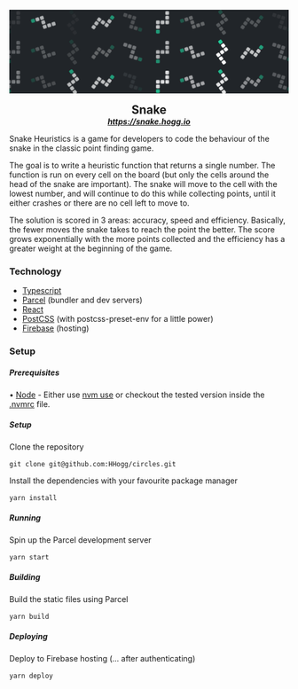 <p align="center">
  <img src="./site/assets/snake.svg" />
</p>

<h2 align="center" style="margin: 0">Snake</h2>
<h5 align="center"  style="margin: 0"><a href="https://snake.hogg.io">https://snake.hogg.io</a></h5>

Snake Heuristics is a game for developers to code the behaviour of the snake in the classic point finding game.

The goal is to write a heuristic function that returns a single number. The function is run on every cell on the board (but only the cells around the head of the snake are important). The snake will move to the cell with the lowest number, and will continue to do this while collecting points, until it either crashes or there are no cell left to move to.

The solution is scored in 3 areas: accuracy, speed and efficiency. Basically, the fewer moves the snake takes to reach the point the better. The score grows exponentially with the more points collected and the efficiency has a greater weight at the beginning of the game.

### Technology

- [Typescript](https://www.typescriptlang.org/)
- [Parcel](https://parceljs.org/) (bundler and dev servers)
- [React](https://reactjs.org/)
- [PostCSS](https://postcss.org/) (with postcss-preset-env for a little power)
- [Firebase](https://firebase.google.com/) (hosting)

### Setup

##### Prerequisites

• [Node](https://nodejs.org/en/) - Either use [nvm use](https://github.com/nvm-sh/nvm) or checkout the tested version inside the [.nvmrc](./nmvrc) file.

##### Setup

Clone the repository

```
git clone git@github.com:HHogg/circles.git
```

Install the dependencies with your favourite package manager

```
yarn install
```

##### Running

Spin up the Parcel development server

```
yarn start
```

##### Building

Build the static files using Parcel

```
yarn build
```

##### Deploying

Deploy to Firebase hosting (... after authenticating)

```
yarn deploy
```
